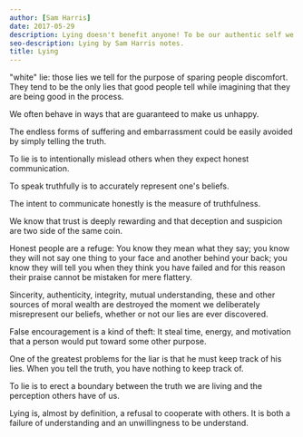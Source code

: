 ```yaml
---
author: [Sam Harris]
date: 2017-05-29
description: Lying doesn't benefit anyone! To be our authentic self we must always be honest and tell the truth under all circumstances.
seo-description: Lying by Sam Harris notes.
title: Lying
---
```


"white" lie: those lies we tell for the purpose of sparing people discomfort. They tend to be the only lies that good people tell while imagining that they are being good in the process.

We often behave in ways that are guaranteed to make us unhappy.

The endless forms of suffering and embarrassment could be easily avoided by simply telling the truth.

To lie is to intentionally mislead others when they expect honest communication.

To speak truthfully is to accurately represent one's beliefs.

The intent to communicate honestly is the measure of truthfulness.

We know that trust is deeply rewarding and that deception and suspicion are two side of the same coin.

Honest people are a refuge: You know they mean what they say; you know they will not say one thing to your face and another behind your back; you know they will tell you when they think you have failed and for this reason their praise cannot be mistaken for mere flattery.

Sincerity, authenticity, integrity, mutual understanding, these and other sources of moral wealth are destroyed the moment we deliberately misrepresent our beliefs, whether or not our lies are ever discovered.

False encouragement is a kind of theft: It steal time, energy, and motivation that a person would put toward some other purpose.

One of the greatest problems for the liar is that he must keep track of his lies. When you tell the truth, you have nothing to keep track of.

To lie is to erect a boundary between the truth we are living and the perception others have of us.

Lying is, almost by definition, a refusal to cooperate with others. It is both a failure of understanding and an unwillingness to be understand.
